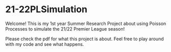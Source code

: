 # 21-22PLSimulation

Welcome! This is my 1st year Summer Research Project about using Poisson Processes to simulate the 21/22 Premier League season!

Please check the pdf for what this project is about. Feel free to play around with my code and see what happens.
